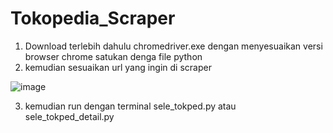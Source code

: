# Tokopedia_Scraper
1. Download terlebih dahulu chromedriver.exe dengan menyesuaikan versi browser chrome satukan denga file python
2. kemudian sesuaikan url yang ingin di scraper

![image](https://user-images.githubusercontent.com/48305341/209431689-4caed1cd-e278-4256-8f77-e07da5daf48b.png)

3. kemudian run dengan terminal sele_tokped.py atau sele_tokped_detail.py
